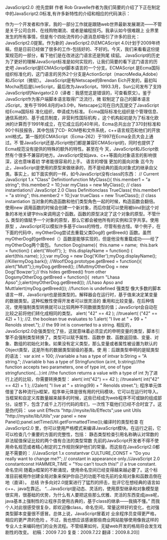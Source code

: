 JavaScript2.0 :抢先尝鲜 作者 Rob Gravelle作者为我们简要的介绍了下正在制定中的JavaScript2.0标准,有许多新特性的介绍和相应的代码演示：

作为一个开发者和作家，我的一部分工作就是跟随web世界最新发展潮流——不管是关于公司合并、在线购物潮流、或者是编程技巧。我承认如今很难跟上 业界里发生的所有事情，但是有个四处流传的小道消息却吸引了许多的目光：JavaScript2.0提案。作为新的 JavaScript2.0\EMCAScript 4.0计划于2009年终稿，但是日前已经做了很多的工作-包括好的、不好的。今天，我们来看看这份提案规范的一部分，看下他们是在改进这门语言还是狗尾 续貂。
JavaScript的历史
为了更好的理解JavaScript标准是如何实现的，让我们简要的看下这门语言的历史吧
JavaScript是ECMAScript脚本语言的一个分支。ECMAScript 是Ecma国际组织标准化的，这门语言的另外2个分支是ActionScript（macroMedia,Adobe）和JScript（微软）。 JavaScript是有Netscape的Brendan Eich开发的，最初叫Mocha而后是LiveScript，最后改为JavaScript。1993.3月，Sun公司发布了支持 JavaScript的Navigator2.0（译者：我感觉这是错误的，可查看原文）。鉴于JavaScript作为客户端脚本语言取得广泛流行，微 软制定了自己的脚本语言JScript，发布于1996.8月的ie3.0中。Netscape公司在日内瓦提交了JavaScript给Ecma国际标 准化组织，申请成为标准。
Ecma国际标准化组织是个管理信息、通信系统的、基于成员制度，非营利性国际机构 。这个机构起初是为了标准化欧洲的计算而于1991年成立，在它成立后的40年间，Ecma总共出台了370封标准和90个科技报告，其中包括了CD- ROM卷和文件系统，c++语言规范和他们的开放xml格式。第一版的ECMAScript（Ecma-262）于1997在Ecma全员大会上通过。不 管JavaScript还是JScript他们都是兼容ECMAScript的，同时也提供了Ecma规范没有提供的特殊的额外的特性。甚至在今 天，JavaScript和JScript依然有个很多不兼容的地方。JavaScript受如java、c++等面向对象语言的影响很深，这也意味着初 学者能很容易的上手。
语言的增强
更加的面向对象
迄今为止，JavaScript是使用的原型来做继承的，而不是经典的面向对象式的继承自父类。事实上，如下面实例的一样，如今JavaScript没有class的东西：
// Current JavaScript 1.x "Class" Definitionfunction MyClass(){ this.member1 = "a string"; this.member2 = 10;}var myClass = new MyClass(); // class instantiation// JavaScript 2.0 Class Definitionclass TrueClass{ this.member1 = "a string"; this.member2 = 10;}var trueClass = new TrueClass(); // class instantiation
当对象的构造函数和他们类型角色一起的时候，构造函数会翻倍。使用new 调用函数的时候会创建一个新对象，而后你就可以使用被bind到这个对象的本地关键字this来调用这个函数。函数的原型决定了这个对象的原型。不管什么 类型的值赋予一个对象的原型，那么它都会被他所有的实例和汉字共享。使用原型 ，JavaScript可以模拟许多基于class的特性，尽管有些古怪。举个例子，在下面的代码中，myOtherDog尝试去重载父类Dog的 getBreed() 函数。虽然myOtherDog的getBreed（）函数是能够实现的，但是他没有重载成功——给了myOtherDog两个面包。
function Dog(name){  this.name = name;  this.bark = function() { alert('Woof!'); };  this.displayName = function() { alert(this.name); };};var myDog = new Dog('Killer');myDog.displayName(); //KillermyDog.bark(); //Woof!Dog.prototype.getBreed = function(){  alert("Mutt");};myDog.getBreed(); //MuttmyOtherDog = new Dog('Bowzer');// this hides getBreed() from other DogsmyOtherDog.getBreed = function(){  return "Lhasa Apso";};alert(myOtherDog.getBreed()); //Lhaso Apso and Mutt!alert(myDog.getBreed()); //function is undefined
强类型
像大多数的脚本语言一样，JavaScript也是弱类型的。解释器会在运行时，基于值来决定某变量的数据类型。这种松散性使得开发者可以很灵活的 重用和比较变量。在后种情况，使用强制类型转换就可以比较两种不同数据类型的值；JavaScript会自动在比较之前将他们转化成相同的类型。
alert( "42" == 42 ); //truealert( ("42" == 42) + 1 ); //2. the boolean true evaluates to 1.alert( "I live at " + 99 + " Renolds street."); // the 99 int is converted to a string.
相反的，JavaScript2.0会强类型化了些，这就意味着必须显式的申明变量的类型，脚本引擎不会强制类型转换了。类型可以赋予属性、函数参 数、函数返回值、变量、对象、数组的初始化对象。如果没有定义类型，那么变量或者属性被设置为默认的Object类型，这是所有的数据类型层级的基类。使 用：后跟类型申明的是赋类型的语法：
var a:int = 100; //variable a has a type of intvar b:String = "A string."; //variable b has a type of Stringfunction (a:int, b:string)//the function accepts two parameters, one of type int, one of type stringfunction(...):int //the function returns a value with a type of int
为了进行上述的比较，你需要转换类型：
alert( int("42") == 42 ); //truealert( int("42" == 42) + 1 ); //2alert( "I live at " + string(99) + " Renolds street.");
程序单元体
借鉴了各种流行js框架，程序单元体是很有用的代码模块，它可以在运行时导入。当框架和自定义库数量越来越多的时候，这些已经成为web程序不可或缺的组成部分。设想下，包含了成千上万行代码的库们，一次性下载他们已经不合时宜了。这是伪代码：
use unit Effects "http://mysite/lib/Effects";use unit Utils "http://mysite/lib/Utils";var panel = new Panel();panel.setTime(Util.getFormattedTime());编译时的类型检查
在JavaScript2.0 里，你可以使用严格模式来编译JavaScript模块。在运行之前，它可以检查几个重要的方面的完整性，包括：
静态类型检查引用名称确认对常数的非法赋值保证比较的两个值有合法的类型常数
先前的JavaScript开发者不得不使用命名规范或者精心制定的工作规则保护他们的常量。而这些在JavaScript2.0都是不需要的：
//JavaScript 1.x constantvar CULTURE_CONST = "Do you really want to change me?"; // constant in appearance only.//JavaScript 2.0 constantconst HAMMER_TIME = "You can't touch this!" // a true constant.
命名空间
随着js框架的不断涌现，使用命名空间已经变得越来越必要了。这个标准目前被用作创建全局对象来保护你自己的功能不给先前的全局对象和函数击倒在地（直译）。
总结
许多向对2.0提案进行了猛烈的抨击，批评它在想经典的语言如c++、java在靠近。
“...JavaScript是动态、灵活的，使用原型继承和对象模型是很实用，很基础的优势，为什么有人要把这些那么优雅、灵活的东西变成java呢，java基本上强制性的让程序员使用古典的，基于class的继承——我搞不懂。”
而我个人对此很感受很复杂，即欢迎像class，命名空间，常量这样好的变化，也对强类型脚本变量很不感冒。总体上说，JavaScript冒着对 业余程序员变得更严格，相应的更严肃的危险 。不过，我也想应该感谢那些商业网站能够使用像我这样的专业人士来编码他们的业务流程。不管结果如何，无疑web开发的格局将会发生戏剧性的改变。
初稿：2009 7.20
复查：2009.7.22
翻译：2009.8.20]]